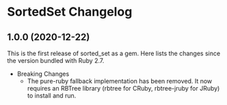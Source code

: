 # SortedSet Changelog

## 1.0.0 (2020-12-22)

This is the first release of sorted_set as a gem.  Here lists the changes since the version bundled with Ruby 2.7.

* Breaking Changes
  * The pure-ruby fallback implementation has been removed.  It now requires an RBTree library (rbtree for CRuby, rbtree-jruby for JRuby) to install and run.

